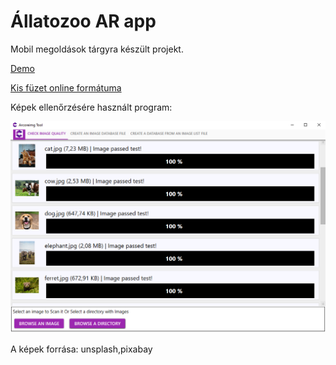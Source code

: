 # Állatozoo AR app

Mobil megoldások tárgyra készült projekt.

[Demo](https://###)

[Kis füzet online formátuma](https://###)

Képek ellenőrzésére használt program:

![arcoreimagetool](https://github.com/TarrImre/MobileAR_app/blob/imibranch/demo/arcoreimagetool.png)

A képek forrása: unsplash,pixabay
